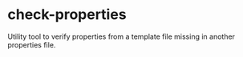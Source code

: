 # check-properties

Utility tool to verify properties from a template file missing in another properties file.

